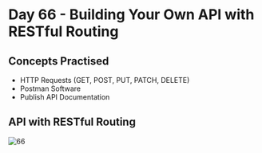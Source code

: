 # Day 66 - Building Your Own API with RESTful Routing
## Concepts Practised
- HTTP Requests (GET, POST, PUT, PATCH, DELETE)
- Postman Software
- Publish API Documentation
## API with RESTful Routing
![66](https://user-images.githubusercontent.com/79047644/203290625-45e8af9a-877b-4893-bd97-055de25d99ca.gif)
